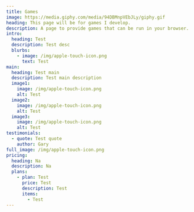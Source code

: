 ```yaml
---
title: Games
image: https://media.giphy.com/media/94DBMnpVEbJLy/giphy.gif
heading: This page will be for games I develop.
description: A page to provide games that can be run in your browser.
intro:
  heading: Test
  description: Test desc
  blurbs:
    - image: /img/apple-touch-icon.png
      text: Test
main:
  heading: Test main
  description: Test main description
  image1:
    image: /img/apple-touch-icon.png
    alt: Test
  image2:
    image: /img/apple-touch-icon.png
    alt: Test
  image3:
    image: /img/apple-touch-icon.png
    alt: Test
testimonials:
  - quote: Test quote
    author: Gary
full_image: /img/apple-touch-icon.png
pricing:
  heading: Na
  description: Na
  plans:
    - plan: Test
      price: Test
      description: Test
      items:
        - Test
---
```

